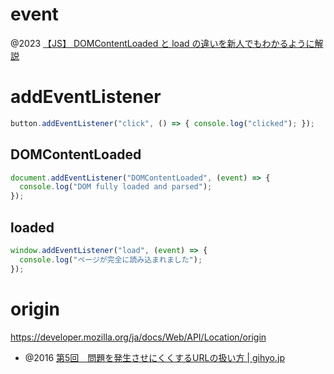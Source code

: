 
# event
@2023 [【JS】 DOMContentLoaded と load の違いを新人でもわかるように解説](https://takayamato.com/eventlistener/)

# addEventListener

```js
button.addEventListener("click", () => { console.log("clicked"); });
```

## DOMContentLoaded

```js
document.addEventListener("DOMContentLoaded", (event) => {
  console.log("DOM fully loaded and parsed");
});
```

## loaded

```js
window.addEventListener("load", (event) => {
  console.log("ページが完全に読み込まれました");
});
```

# origin
https://developer.mozilla.org/ja/docs/Web/API/Location/origin

- @2016 [第5回　問題を発生させにくくするURLの扱い方 | gihyo.jp](https://gihyo.jp/dev/serial/01/javascript-security/0005)
